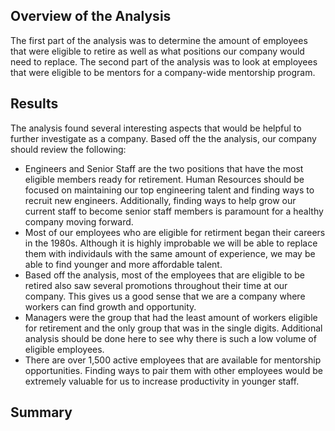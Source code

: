 ## Overview of the Analysis
The first part of the analysis was to determine the amount of employees that were eligible to retire as well as what positions our company would need to replace. The second part of the analysis was to look at employees that were eligible to be mentors for a company-wide mentorship program.

## Results
The analysis found several interesting aspects that would be helpful to further investigate as a company. Based off the the analysis, our company should review the following:

* Engineers and Senior Staff are the two positions that have the most eligible members ready for retirement. Human Resources should be focused on maintaining our top engineering talent and finding ways to recruit new engineers. Additionally, finding ways to help grow our current staff to become senior staff members is paramount for a healthy company moving forward.
* Most of our employees who are eligible for retirment began their careers in the 1980s. Although it is highly improbable we will be able to replace them with individauls with the same amount of experience, we may be able to find younger and more affordable talent.
* Based off the analysis, most of the employees that are eligible to be retired also saw several promotions throughout their time at our company. This gives us a good sense that we are a company where workers can find growth and opportunity.
* Managers were the group that had the least amount of workers eligible for retirement and the only group that was in the single digits. Additional analysis should be done here to see why there is such a low volume of eligible employees.
* There are over 1,500 active employees that are available for mentorship opportunities. Finding ways to pair them with other employees would be extremely valuable for us to increase productivity in younger staff.
 
## Summary

